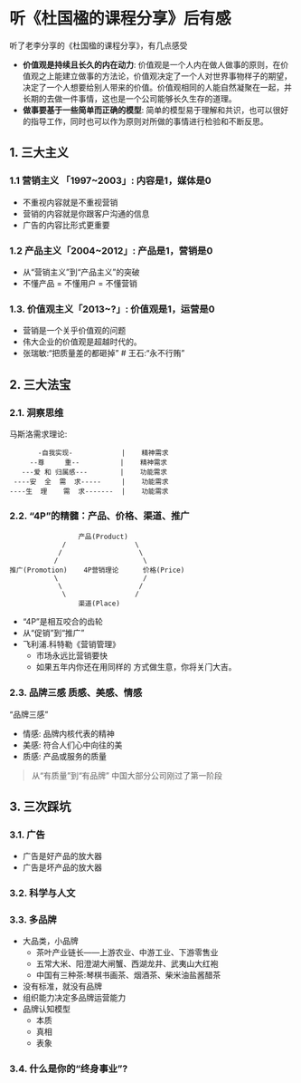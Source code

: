 <!---
markmeta_author: 斜风
markmeta_date: 2023-03-05
markmeta_title: 听《杜国楹的课程分享》后有感
markmeta_categories: 思考
markmeta_tags: think
-->

# 听《杜国楹的课程分享》后有感


听了老李分享的《杜国楹的课程分享》，有几点感受
- **价值观是持续且长久的内在动力**: 价值观是一个人内在做人做事的原则，在价值观之上能建立做事的方法论，价值观决定了一个人对世界事物样子的期望，决定了一个人想要给别人带来的价值。价值观相同的人能自然凝聚在一起，并长期的去做一件事情，这也是一个公司能够长久生存的道理。
- **做事要基于一些简单而正确的模型**: 简单的模型易于理解和共识，也可以很好的指导工作，同时也可以作为原则对所做的事情进行检验和不断反思。


## 1. 三大主义

### 1.1 营销主义 「1997~2003」: 内容是1，媒体是0
- 不重视内容就是不重视营销
- 营销的内容就是你跟客户沟通的信息
- 广告的内容比形式更重要

### 1.2 产品主义「2004~2012」: 产品是1，营销是0
- 从“营销主义”到“产品主义”的突破
- 不懂产品 = 不懂用户 = 不懂营销

### 1.3. 价值观主义「2013~?」: 价值观是1，运营是0
- 营销是一个关乎价值观的问题
- 伟大企业的价值观是超越时代的。
- 张瑞敏:“把质量差的都砸掉” # 王石:“永不行贿”


## 2. 三大法宝

### 2.1. 洞察思维
 
马斯洛需求理论:
```
       -自我实现-            |    精神需求
     --尊     重--          |    精神需求
   ---爱 和 归属感---        |    功能需求
 ----安  全  需  求-----     |    功能需求
----生  理    需  求-------  |    功能需求
```

### 2.2. “4P”的精髓：产品、价格、渠道、推广

```
			     产品(Product)
             /                 \
            /                   \
           /                     \
推广(Promotion)    4P营销理论      价格(Price)
           \                     /
            \                   /
             \                 /
                 渠道(Place)
```

- “4P”是相互咬合的⻮轮 
- 从“促销”到“推广”
- ⻜利浦.科特勒《营销管理》
	- 市场永远比营销要快
	- 如果五年内你还在用同样的 方式做生意，你将关⻔大吉。
   
 ### 2.3. 品牌三感 质感、美感、情感
 
“品牌三感”
- 情感: 品牌内核代表的精神
- 美感: 符合人们心中向往的美
- 质感: 产品或服务的质量
     
> 从“有质量”到“有品牌” 中国大部分公司刚过了第一阶段


## 3. 三次踩坑

### 3.1. 广告
- 广告是好产品的放大器
- 广告是坏产品的放大器
  
### 3.2. 科学与人文

### 3.3. 多品牌

- 大品类，小品牌
	- 茶叶产业链⻓——上游农业、中游工业、下游零售业
	- 五常大米、阳澄湖大闸蟹、⻄湖⻰井、武夷山大红袍
	- 中国有三种茶:琴棋书画茶、烟酒茶、柴米油盐酱醋茶
- 没有标准，就没有品牌
- 组织能力决定多品牌运营能力
- 品牌认知模型
	- 本质
	- 真相
	- 表象

### 3.4. 什么是你的“终身事业”?
 
 
